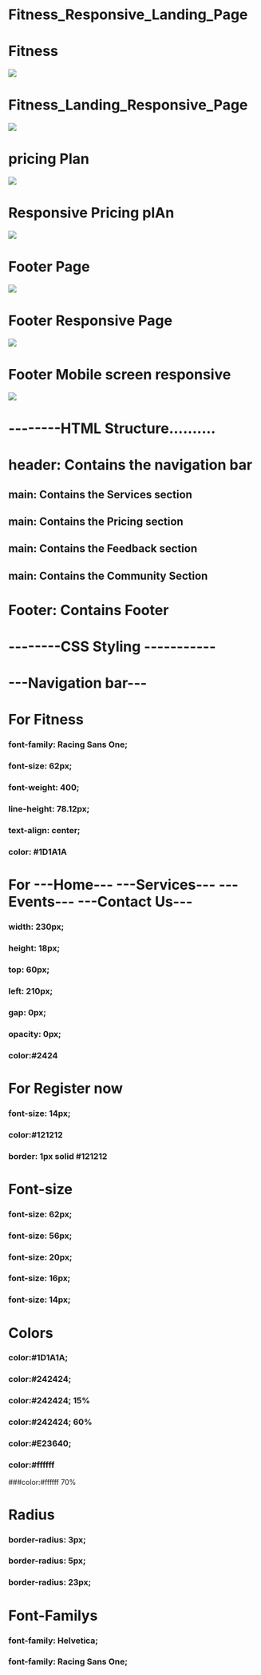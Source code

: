 # Fitness_Responsive_Landing_Page

# Fitness

<img src="https://github.com/naeem92/Fitness_Landing_Responsive_Page/blob/master/Screenshort/landing%20page.png">

# Fitness_Landing_Responsive_Page

<img src="https://github.com/naeem92/Fitness_Landing_Responsive_Page/blob/master/Screenshort/Langing%20page%20responsive.png">

# pricing Plan

<img src="https://github.com/naeem92/Fitness_Landing_Responsive_Page/blob/master/Screenshort/Presponsive%20pricing%20plan.png">

# Responsive Pricing plAn

<img src="https://github.com/naeem92/Fitness_Landing_Responsive_Page/blob/master/Screenshort/Pricing%20plan%20responsive.png">

# Footer Page

<img src="https://github.com/naeem92/Fitness_Landing_Responsive_Page/blob/master/Screenshort/Footer...png">

# Footer Responsive Page

<img src="https://github.com/naeem92/Fitness_Landing_Responsive_Page/blob/master/Screenshort/responsive%20footer.png">

# Footer Mobile screen responsive

<img src="https://github.com/naeem92/Fitness_Landing_Responsive_Page/blob/master/Screenshort/For%20mobile%20responsive%20footer.png">



# --------HTML Structure..........

# header: Contains the navigation bar

## main: Contains the Services section
## main: Contains the Pricing section
## main: Contains the Feedback section
## main: Contains the Community Section

# Footer: Contains Footer


# --------CSS Styling -----------

# ---Navigation bar---

# For Fitness

### font-family: Racing Sans One;
### font-size: 62px;
### font-weight: 400;
### line-height: 78.12px;
### text-align: center;
### color: #1D1A1A

# For ---Home--- ---Services--- ---Events--- ---Contact Us---

### width: 230px;
### height: 18px;
### top: 60px;
### left: 210px;
### gap: 0px;
### opacity: 0px;
### color:#2424

# For Register now

### font-size: 14px;
###  color:#121212
### border: 1px solid #121212


# Font-size

### font-size: 62px;
### font-size: 56px;
### font-size: 20px;
### font-size: 16px;
### font-size: 14px;

# Colors

### color:#1D1A1A;
### color:#242424;
### color:#242424; 15%
### color:#242424; 60%
### color:#E23640;
### color:#ffffff 
###color:#ffffff 70%

# Radius

### border-radius: 3px;
### border-radius: 5px;
### border-radius: 23px;

# Font-Familys

### font-family: Helvetica;
### font-family: Racing Sans One;






 
